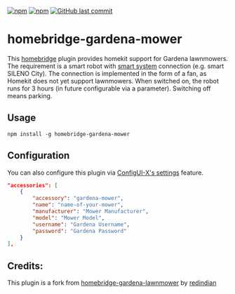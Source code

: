 [![npm](https://img.shields.io/npm/v/homebridge-gardena-mower.svg?style=plastic)](https://www.npmjs.com/package/homebridge-gardena-mower)
[![npm](https://img.shields.io/npm/dt/homebridge-gardena-mower.svg?style=plastic)](https://www.npmjs.com/package/homebridge-gardena-mower)
[![GitHub last commit](https://img.shields.io/github/last-commit/neuhausf/homebridge-gardena-mower.svg?style=plastic)](https://github.com/neuhausf/homebridge-gardena-mower)
# homebridge-gardena-mower

This [homebridge](https://github.com/nfarina/homebridge) plugin provides homekit support for Gardena lawnmowers. The requirement is a smart robot with [smart system](https://www.gardena.com/int/products/smart) connection (e.g. smart SILENO City).
The connection is implemented in the form of a fan, as Homekit does not yet support lawnmowers. When switched on, the robot runs for 3 hours (in future configurable via a parameter). Switching off means parking.

## Usage

`npm install -g homebridge-gardena-mower`

## Configuration
You can also configure this plugin via [ConfigUI-X's settings](https://github.com/oznu/homebridge-config-ui-x/wiki/Developers:-Plugin-Settings-GUI) feature.

``` json
"accessories": [
	{  
		"accessory": "gardena-mower",  
		"name": "name-of-your-mower",  
		"manufacturer": "Mower Manufacturer",  
		"model": "Mower Model",  
		"username": "Gardena Username",
		"password": "Gardena Password"
	}  
],
```

## Credits:
This plugin is a fork from [homebridge-gardena-lawnmower](https://github.com/redindian/homebridge-gardena-lawnmower) by [redindian](https://github.com/redindian)
